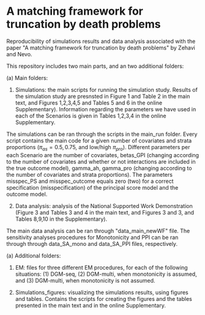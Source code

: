 A matching framework for truncation by death problems
================


Reproducibility of simulations results and data analysis associated with the paper "A matching framework for truncation by death problems" by Zehavi and Nevo.

This repository includes two main parts, and an two additional folders:

(a) Main folders:

1. Simulations: the main scripts for running the simulation study.
Results of the simulation study are presnsted in Figure 1 and Table 2 in the main text, and Figures 1,2,3,4,5 and Tables 5 and 6 in the online Supplementary).
Information regarding the parameters we have used in each of the Scenarios is given in Tables 1,2,3,4 in the online Supplementary.

The simulations can be ran through the scripts in the main_run folder.
Every script contains the main code for a given number of covariates and strata proportions 
$(\pi_{as} = 0.5,0.75$, and low/high $\pi_{pro})$.
Different parameters per each Scenario are the number of covariates,
betas_GPI (changing according to the number of covariates and whether or not interactions are included in the true outcome model), gamma_ah, gamma_pro (changing according to the number of covariates and strata proportions).
The parameters misspec_PS and misspec_outcome equals zero (two) for a correct specification (misspecification) of the principal score model and the outcome model.

2. Data analysis: analysis of the National Supported Work Demonstration (Figure 3 and Tables 3 and 4 in the main text, and Figures 3 and 3, and Tables 8,9,10 in the Supplementary).

The main data analysis can be ran through "data_main_newWF" file.
The sensitivity analyses procedures for Monotonicity and PPI can be ran through through data_SA_mono and data_SA_PPI files, respectively.

(a) Additional folders:

1. EM: files for three different EM procedures, for each of the following situations: 
(1) DGM-seq, (2) DGM-multi, when monotonicity is assumed, and (3) DGM-multi, when monotonicity is not assumed.

2. Simulations_figures: visualizing the simulations results, using figures and tables.
Contains the scripts for creating the figures and the tables presented in the main text and in the online Supplementary.



